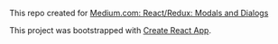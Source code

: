This repo created for [Medium.com: React/Redux: Modals and Dialogs](https://medium.com/@hyakay/react-redux-no-need-to-component-state-for-modals-73871157b52e)


This project was bootstrapped with [Create React App](https://github.com/facebookincubator/create-react-app).

